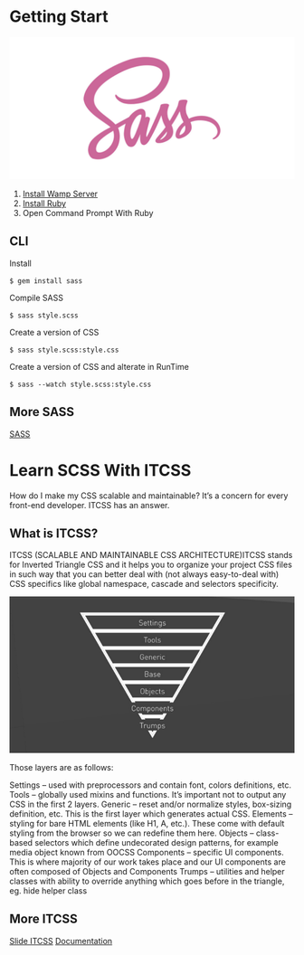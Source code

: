 # Getting Start
![sass.jpg](assets/images/sass.jpg)

1. [Install Wamp Server](https://sourceforge.net/projects/wampserver/)
2. [Install Ruby](http://rubyinstaller.org/)
3. Open Command Prompt With Ruby 

## CLI
Install
```
$ gem install sass
```
Compile SASS
```
$ sass style.scss     
```
Create a version of CSS
```
$ sass style.scss:style.css    
```    
Create a version of CSS and alterate in RunTime
```
$ sass --watch style.scss:style.css   
``` 
## More SASS
[SASS](https://github.com/sass/sass)

# Learn SCSS With ITCSS
How do I make my CSS scalable and maintainable? It’s a concern for every front-end developer. ITCSS has an answer.

## What is ITCSS?
ITCSS (SCALABLE AND MAINTAINABLE CSS ARCHITECTURE)ITCSS stands for Inverted Triangle CSS and it helps you to organize your project CSS files in such way that you can better deal with (not always easy-to-deal with) CSS specifics like global namespace, cascade and selectors specificity.


![triangle.png](assets/images/triangle.png)

Those layers are as follows:

Settings – used with preprocessors and contain font, colors definitions, etc.
Tools – globally used mixins and functions. It’s important not to output any CSS in the first 2 layers.
Generic – reset and/or normalize styles, box-sizing definition, etc. This is the first layer which generates actual CSS.
Elements – styling for bare HTML elements (like H1, A, etc.). These come with default styling from the browser so we can redefine them here.
Objects – class-based selectors which define undecorated design patterns, for example media object known from OOCSS
Components – specific UI components. This is where majority of our work takes place and our UI components are often composed of Objects and Components
Trumps – utilities and helper classes with ability to override anything which goes before in the triangle, eg. hide helper class

## More ITCSS
[Slide ITCSS](http://slides.com/vazdanilo/organizacao-css#/31)
[Documentation](http://itcss.io/)
